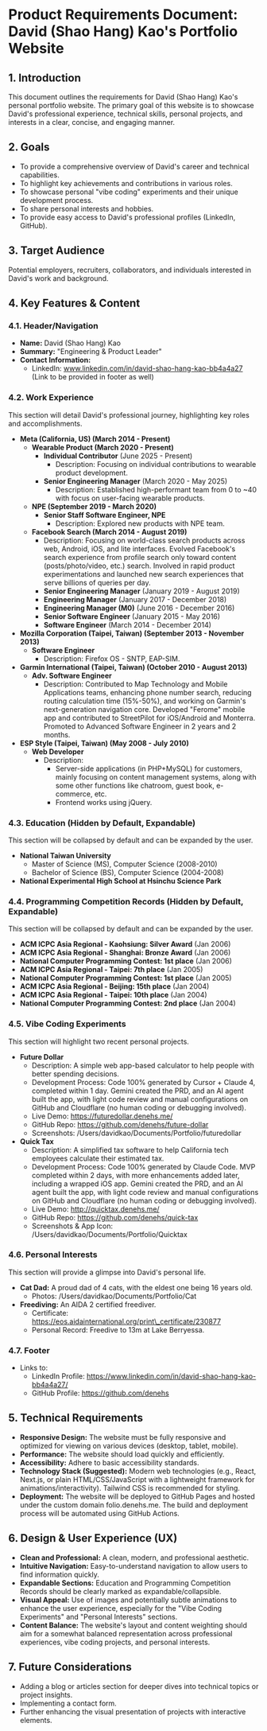 # **Product Requirements Document: David (Shao Hang) Kao's Portfolio Website**

## **1\. Introduction**

This document outlines the requirements for David (Shao Hang) Kao's personal portfolio website. The primary goal of this website is to showcase David's professional experience, technical skills, personal projects, and interests in a clear, concise, and engaging manner.

## **2\. Goals**

* To provide a comprehensive overview of David's career and technical capabilities.  
* To highlight key achievements and contributions in various roles.  
* To showcase personal "vibe coding" experiments and their unique development process.  
* To share personal interests and hobbies.  
* To provide easy access to David's professional profiles (LinkedIn, GitHub).

## **3\. Target Audience**

Potential employers, recruiters, collaborators, and individuals interested in David's work and background.

## **4\. Key Features & Content**

### **4.1. Header/Navigation**

* **Name:** David (Shao Hang) Kao  
* **Summary:** "Engineering & Product Leader"  
* **Contact Information:**  
  * LinkedIn: www.linkedin.com/in/david-shao-hang-kao-bb4a4a27 (Link to be provided in footer as well)

### **4.2. Work Experience**

This section will detail David's professional journey, highlighting key roles and accomplishments.

* **Meta (California, US) (March 2014 \- Present)**  
  * **Wearable Product (March 2020 \- Present)**  
    * **Individual Contributor** (June 2025 \- Present)  
      * Description: Focusing on individual contributions to wearable product development.  
    * **Senior Engineering Manager** (March 2020 \- May 2025\)  
      * Description: Established high-performant team from 0 to \~40 with focus on user-facing wearable products.  
  * **NPE (September 2019 \- March 2020\)**  
    * **Senior Staff Software Engineer, NPE**  
      * Description: Explored new products with NPE team.  
  * **Facebook Search (March 2014 \- August 2019\)**  
    * Description: Focusing on world-class search products across web, Android, iOS, and lite interfaces. Evolved Facebook's search experience from profile search only toward content (posts/photo/video, etc.) search. Involved in rapid product experimentations and launched new search experiences that serve billions of queries per day.  
    * **Senior Engineering Manager** (January 2019 \- August 2019\)  
    * **Engineering Manager** (January 2017 \- December 2018\)  
    * **Engineering Manager (M0)** (June 2016 \- December 2016\)  
    * **Senior Software Engineer** (January 2015 \- May 2016\)  
    * **Software Engineer** (March 2014 \- December 2014\)  
* **Mozilla Corporation (Taipei, Taiwan) (September 2013 \- November 2013\)**  
  * **Software Engineer**  
    * Description: Firefox OS \- SNTP, EAP-SIM.  
* **Garmin International (Taipei, Taiwan) (October 2010 \- August 2013\)**  
  * **Adv. Software Engineer**  
    * Description: Contributed to Map Technology and Mobile Applications teams, enhancing phone number search, reducing routing calculation time (15%-50%), and working on Garmin's next-generation navigation core. Developed "Ferome" mobile app and contributed to StreetPilot for iOS/Android and Monterra. Promoted to Advanced Software Engineer in 2 years and 2 months.  
* **ESP Style (Taipei, Taiwan) (May 2008 \- July 2010\)**  
  * **Web Developer**  
    * Description:  
      * Server-side applications (in PHP+MySQL) for customers, mainly focusing on content management systems, along with some other functions like chatroom, guest book, e-commerce, etc.  
      * Frontend works using jQuery.

### **4.3. Education (Hidden by Default, Expandable)**

This section will be collapsed by default and can be expanded by the user.

* **National Taiwan University**  
  * Master of Science (MS), Computer Science (2008-2010)  
  * Bachelor of Science (BS), Computer Science (2004-2008)  
* **National Experimental High School at Hsinchu Science Park**

### **4.4. Programming Competition Records (Hidden by Default, Expandable)**

This section will be collapsed by default and can be expanded by the user.

* **ACM ICPC Asia Regional \- Kaohsiung: Silver Award** (Jan 2006\)  
* **ACM ICPC Asia Regional \- Shanghai: Bronze Award** (Jan 2006\)  
* **National Computer Programming Contest: 1st place** (Jan 2006\)  
* **ACM ICPC Asia Regional \- Taipei: 7th place** (Jan 2005\)  
* **National Computer Programming Contest: 1st place** (Jan 2005\)  
* **ACM ICPC Asia Regional \- Beijing: 15th place** (Jan 2004\)  
* **ACM ICPC Asia Regional \- Taipei: 10th place** (Jan 2004\)  
* **National Computer Programming Contest: 2nd place** (Jan 2004\)

### **4.5. Vibe Coding Experiments**

This section will highlight two recent personal projects.

* **Future Dollar**  
  * Description: A simple web app-based calculator to help people with better spending decisions.  
  * Development Process: Code 100% generated by Cursor \+ Claude 4, completed within 1 day. Gemini created the PRD, and an AI agent built the app, with light code review and manual configurations on GitHub and Cloudflare (no human coding or debugging involved).  
  * Live Demo: https://futuredollar.denehs.me/  
  * GitHub Repo: https://github.com/denehs/future-dollar  
  * Screenshots: /Users/davidkao/Documents/Portfolio/futuredollar  
* **Quick Tax**  
  * Description: A simplified tax software to help California tech employees calculate their estimated tax.  
  * Development Process: Code 100% generated by Claude Code. MVP completed within 2 days, with more enhancements added later, including a wrapped iOS app. Gemini created the PRD, and an AI agent built the app, with light code review and manual configurations on GitHub and Cloudflare (no human coding or debugging involved).  
  * Live Demo: http://quicktax.denehs.me/  
  * GitHub Repo: https://github.com/denehs/quick-tax  
  * Screenshots & App Icon: /Users/davidkao/Documents/Portfolio/Quicktax

### **4.6. Personal Interests**

This section will provide a glimpse into David's personal life.

* **Cat Dad:** A proud dad of 4 cats, with the eldest one being 16 years old.  
  * Photos: /Users/davidkao/Documents/Portfolio/Cat  
* **Freediving:** An AIDA 2 certified freediver.  
  * Certificate: https://eos.aidainternational.org/print\_certificate/230877  
  * Personal Record: Freedive to 13m at Lake Berryessa.

### **4.7. Footer**

* Links to:  
  * LinkedIn Profile: https://www.linkedin.com/in/david-shao-hang-kao-bb4a4a27/  
  * GitHub Profile: https://github.com/denehs

## **5\. Technical Requirements**

* **Responsive Design:** The website must be fully responsive and optimized for viewing on various devices (desktop, tablet, mobile).  
* **Performance:** The website should load quickly and efficiently.  
* **Accessibility:** Adhere to basic accessibility standards.  
* **Technology Stack (Suggested):** Modern web technologies (e.g., React, Next.js, or plain HTML/CSS/JavaScript with a lightweight framework for animations/interactivity). Tailwind CSS is recommended for styling.  
* **Deployment:** The website will be deployed to GitHub Pages and hosted under the custom domain folio.denehs.me. The build and deployment process will be automated using GitHub Actions.

## **6\. Design & User Experience (UX)**

* **Clean and Professional:** A clean, modern, and professional aesthetic.  
* **Intuitive Navigation:** Easy-to-understand navigation to allow users to find information quickly.  
* **Expandable Sections:** Education and Programming Competition Records should be clearly marked as expandable/collapsible.  
* **Visual Appeal:** Use of images and potentially subtle animations to enhance the user experience, especially for the "Vibe Coding Experiments" and "Personal Interests" sections.  
* **Content Balance:** The website's layout and content weighting should aim for a somewhat balanced representation across professional experiences, vibe coding projects, and personal interests.

## **7\. Future Considerations**

* Adding a blog or articles section for deeper dives into technical topics or project insights.  
* Implementing a contact form.  
* Further enhancing the visual presentation of projects with interactive elements.